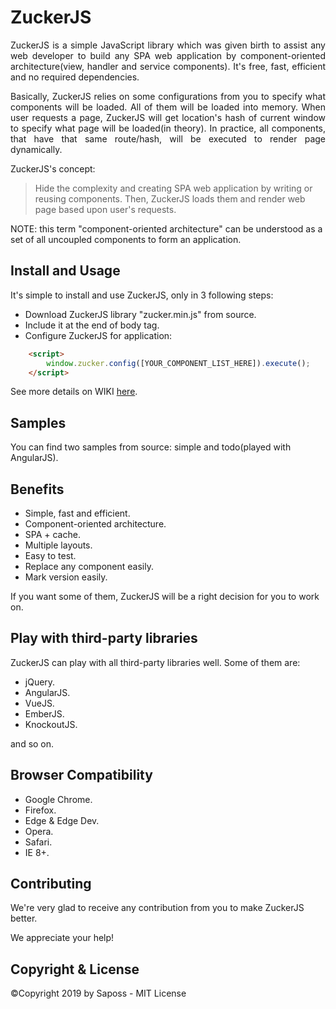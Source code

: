 # ZuckerJS

<p align="justify">
ZuckerJS is a simple JavaScript library which was given birth to assist any web developer to build any SPA web application by component-oriented architecture(view, handler and service components). It's free, fast, efficient and no required dependencies.
</p>

<p align="justify">
Basically, ZuckerJS relies on some configurations from you to specify what components will be loaded. All of them will be loaded into memory. When user requests a page, ZuckerJS will get location's hash of current window to specify what page will be loaded(in theory). In practice, all components, that have that same route/hash, will be executed to render page dynamically.

ZuckerJS's concept:
> Hide the complexity and creating SPA web application by writing or reusing components. Then, ZuckerJS loads them and render web page based upon user's requests.

NOTE: this term "component-oriented architecture" can be understood as a set of all uncoupled components to form an application.
</p>

## Install and Usage

It's simple to install and use ZuckerJS, only in 3 following steps:

- Download ZuckerJS library "zucker.min.js" from source.
- Include it at the end of body tag.
- Configure ZuckerJS for application:

``` html
    <script>
        window.zucker.config([YOUR_COMPONENT_LIST_HERE]).execute();
    </script>
```

See more details on WIKI [here](https://github.com/saposs-org/zuckerjs/wiki).

## Samples

You can find two samples from source: simple and todo(played with AngularJS).

## Benefits

- Simple, fast and efficient.
- Component-oriented architecture.
- SPA + cache.
- Multiple layouts.
- Easy to test.
- Replace any component easily.
- Mark version easily.

If you want some of them, ZuckerJS will be a right decision for you to work on.

## Play with third-party libraries

ZuckerJS can play with all third-party libraries well. Some of them are:

- jQuery.
- AngularJS.
- VueJS.
- EmberJS.
- KnockoutJS.

and so on.

## Browser Compatibility

- Google Chrome.
- Firefox.
- Edge & Edge Dev.
- Opera.
- Safari.
- IE 8+.

## Contributing

We're very glad to receive any contribution from you to make ZuckerJS better.

We appreciate your help!

## Copyright & License

&copy;Copyright 2019 by Saposs - MIT License
